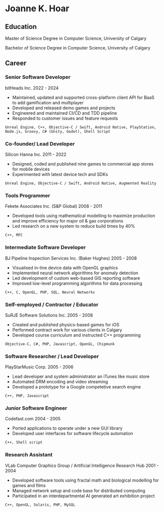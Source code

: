 # Joanne K. Hoar

## Education
Master of Science Degree in Computer Science, University of Calgary

Bachelor of Science Degree in Computer Science, University of Calgary

## Career
### Senior Software Developer
bitHeads Inc.
2022 - 2024

* Maintained, updated and supported cross-platform client API for BaaS to add gamification and multiplayer
* Developed and released demo games and projects 
* Engineered and maintained CI/CD and TDD pipeline
* Responded to customer issues and feature requests

```Unreal Engine, C++, Objective-C / Swift, Android Native, PlayStation, Node.js, Groovy, C# (Unity, Godot), Shell Script```
### Co-founder/ Lead Developer
Silicon Hanna Inc.
2011 - 2022

* Designed, coded and published nine games to commercial app stores for mobile devices
* Experimented with latest device tech and SDKs

```Unreal Engine, Objective-C / Swift, Android Native, Augmented Reality```
### Tools Programmer
Fekete Associates Inc. (S&P Global)
2008 - 2011

* Developed tools using mathematical modelling to maximize production and improve efficiency for major oil & gas corporations
* Led research on a new system to reduce build times by 40%

```C++, MFC```
### Intermediate Software Developer
BJ Pipeline Inspection Services Inc. (Baker Hughes)
2005 - 2008

* Visualised in-line device data with OpenGL graphics
* Implemented neural network algorithms for anomaly detection
* Led development of custom web-based GIS reporting software 
* Improved low-level programming algorithms for data processing

```C++, C, OpenGL, PHP, SQL, Neural Networks```
### Self-employed / Contractor / Educator
SuRJE Software Solutions Inc.
2005 - 2008

* Created and published physics-based games for iOS
* Performed contract work for various clients in Calgary
* Developed course curriculum and instructed C++ programming

```Objective-C, C#, PHP, Javascript, OpenGL, Chipmunk```
### Software Researcher / Lead Developer
PlayStarMusic Corp.
2005 - 2006

* Lead developer and system administrator an iTunes like music store 
* Automated DRM encoding and video streaming
* Developed a prototype for a Google competetive search engine 

```C++, PHP, Javascript``` 
### Junior Software Engineer
Codefast.com
2004 - 2005

* Ported applications to operate under a new GUI library 
* Developed user interfaces for software lifecycle automation

```C++, Shell script```
### Research Assistant
VLab Computer Graphics Group / Artificial Intelligence Research Hub
2001 - 2004

* Developed software tools using fractal math and biological modelling for games and films
* Managed network setup and code base for distributed computing
* Participated in an interdepartmental AI generated art exhibition project

```C++, OpenGL, Solaris, PHP, MySQL```

